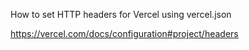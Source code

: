 How to set HTTP headers for Vercel using vercel.json

https://vercel.com/docs/configuration#project/headers
